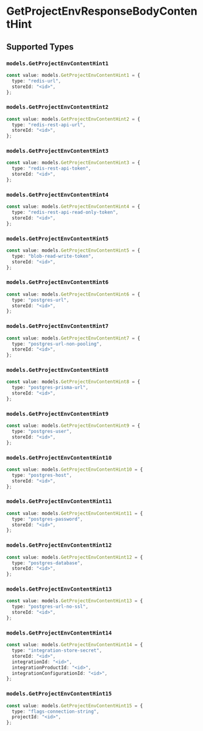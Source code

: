 # GetProjectEnvResponseBodyContentHint


## Supported Types

### `models.GetProjectEnvContentHint1`

```typescript
const value: models.GetProjectEnvContentHint1 = {
  type: "redis-url",
  storeId: "<id>",
};
```

### `models.GetProjectEnvContentHint2`

```typescript
const value: models.GetProjectEnvContentHint2 = {
  type: "redis-rest-api-url",
  storeId: "<id>",
};
```

### `models.GetProjectEnvContentHint3`

```typescript
const value: models.GetProjectEnvContentHint3 = {
  type: "redis-rest-api-token",
  storeId: "<id>",
};
```

### `models.GetProjectEnvContentHint4`

```typescript
const value: models.GetProjectEnvContentHint4 = {
  type: "redis-rest-api-read-only-token",
  storeId: "<id>",
};
```

### `models.GetProjectEnvContentHint5`

```typescript
const value: models.GetProjectEnvContentHint5 = {
  type: "blob-read-write-token",
  storeId: "<id>",
};
```

### `models.GetProjectEnvContentHint6`

```typescript
const value: models.GetProjectEnvContentHint6 = {
  type: "postgres-url",
  storeId: "<id>",
};
```

### `models.GetProjectEnvContentHint7`

```typescript
const value: models.GetProjectEnvContentHint7 = {
  type: "postgres-url-non-pooling",
  storeId: "<id>",
};
```

### `models.GetProjectEnvContentHint8`

```typescript
const value: models.GetProjectEnvContentHint8 = {
  type: "postgres-prisma-url",
  storeId: "<id>",
};
```

### `models.GetProjectEnvContentHint9`

```typescript
const value: models.GetProjectEnvContentHint9 = {
  type: "postgres-user",
  storeId: "<id>",
};
```

### `models.GetProjectEnvContentHint10`

```typescript
const value: models.GetProjectEnvContentHint10 = {
  type: "postgres-host",
  storeId: "<id>",
};
```

### `models.GetProjectEnvContentHint11`

```typescript
const value: models.GetProjectEnvContentHint11 = {
  type: "postgres-password",
  storeId: "<id>",
};
```

### `models.GetProjectEnvContentHint12`

```typescript
const value: models.GetProjectEnvContentHint12 = {
  type: "postgres-database",
  storeId: "<id>",
};
```

### `models.GetProjectEnvContentHint13`

```typescript
const value: models.GetProjectEnvContentHint13 = {
  type: "postgres-url-no-ssl",
  storeId: "<id>",
};
```

### `models.GetProjectEnvContentHint14`

```typescript
const value: models.GetProjectEnvContentHint14 = {
  type: "integration-store-secret",
  storeId: "<id>",
  integrationId: "<id>",
  integrationProductId: "<id>",
  integrationConfigurationId: "<id>",
};
```

### `models.GetProjectEnvContentHint15`

```typescript
const value: models.GetProjectEnvContentHint15 = {
  type: "flags-connection-string",
  projectId: "<id>",
};
```

